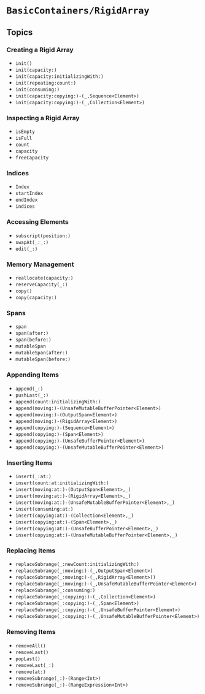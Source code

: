 # ``BasicContainers/RigidArray``

## Topics

### Creating a Rigid Array

- ``init()``
- ``init(capacity:)``
- ``init(capacity:initializingWith:)``
- ``init(repeating:count:)``
- ``init(consuming:)``
- ``init(capacity:copying:)-(_,Sequence<Element>)``
- ``init(capacity:copying:)-(_,Collection<Element>)``

### Inspecting a Rigid Array

- ``isEmpty``
- ``isFull``
- ``count``
- ``capacity``
- ``freeCapacity``

### Indices

- ``Index``
- ``startIndex``
- ``endIndex``
- ``indices``

### Accessing Elements

- ``subscript(position:)``
- ``swapAt(_:_:)``
- ``edit(_:)``

### Memory Management

- ``reallocate(capacity:)``
- ``reserveCapacity(_:)``
- ``copy()``
- ``copy(capacity:)``

### Spans

- ``span``
- ``span(after:)``
- ``span(before:)``
- ``mutableSpan``
- ``mutableSpan(after:)``
- ``mutableSpan(before:)``

### Appending Items

- ``append(_:)``
- ``pushLast(_:)``
- ``append(count:initializingWith:)``
- ``append(moving:)-(UnsafeMutableBufferPointer<Element>)``
- ``append(moving:)-(OutputSpan<Element>)``
- ``append(moving:)-(RigidArray<Element>)``
- ``append(copying:)-(Sequence<Element>)``
- ``append(copying:)-(Span<Element>)``
- ``append(copying:)-(UnsafeBufferPointer<Element>)``
- ``append(copying:)-(UnsafeMutableBufferPointer<Element>)``

### Inserting Items

- ``insert(_:at:)``
- ``insert(count:at:initializingWith:)``
- ``insert(moving:at:)-(OutputSpan<Element>,_)``
- ``insert(moving:at:)-(RigidArray<Element>,_)``
- ``insert(moving:at:)-(UnsafeMutableBufferPointer<Element>,_)``
- ``insert(consuming:at:)``
- ``insert(copying:at:)-(Collection<Element>,_)``
- ``insert(copying:at:)-(Span<Element>,_)``
- ``insert(copying:at:)-(UnsafeBufferPointer<Element>,_)``
- ``insert(copying:at:)-(UnsafeMutableBufferPointer<Element>,_)``

### Replacing Items

- ``replaceSubrange(_:newCount:initializingWith:)``
- ``replaceSubrange(_:moving:)-(_,OutputSpan<Element>)``
- ``replaceSubrange(_:moving:)-(_,RigidArray<Element>))``
- ``replaceSubrange(_:moving:)-(_,UnsafeMutableBufferPointer<Element>)``
- ``replaceSubrange(_:consuming:)``
- ``replaceSubrange(_:copying:)-(_,Collection<Element>)``
- ``replaceSubrange(_:copying:)-(_,Span<Element>)``
- ``replaceSubrange(_:copying:)-(_,UnsafeBufferPointer<Element>)``
- ``replaceSubrange(_:copying:)-(_,UnsafeMutableBufferPointer<Element>)``

### Removing Items

- ``removeAll()``
- ``removeLast()``
- ``popLast()``
- ``removeLast(_:)``
- ``remove(at:)``
- ``removeSubrange(_:)-(Range<Int>)``
- ``removeSubrange(_:)-(RangeExpression<Int>)``
